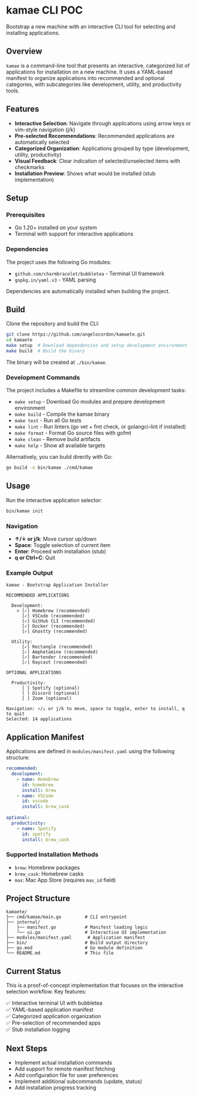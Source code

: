 # kamae CLI POC

Bootstrap a new machine with an interactive CLI tool for selecting and installing applications.

## Overview

`kamae` is a command-line tool that presents an interactive, categorized list of applications for installation on a new machine. It uses a YAML-based manifest to organize applications into recommended and optional categories, with subcategories like development, utility, and productivity tools.

## Features

- **Interactive Selection**: Navigate through applications using arrow keys or vim-style navigation (j/k)
- **Pre-selected Recommendations**: Recommended applications are automatically selected
- **Categorized Organization**: Applications grouped by type (development, utility, productivity)
- **Visual Feedback**: Clear indication of selected/unselected items with checkmarks
- **Installation Preview**: Shows what would be installed (stub implementation)

## Setup

### Prerequisites
- Go 1.20+ installed on your system
- Terminal with support for interactive applications

### Dependencies
The project uses the following Go modules:
- `github.com/charmbracelet/bubbletea` - Terminal UI framework
- `gopkg.in/yaml.v3` - YAML parsing

Dependencies are automatically installed when building the project.

## Build

Clone the repository and build the CLI:

```bash
git clone https://github.com/angelocordon/kamaete.git
cd kamaete
make setup  # Download dependencies and setup development environment
make build  # Build the binary
```

The binary will be created at `./bin/kamae`.

### Development Commands

The project includes a Makefile to streamline common development tasks:

- `make setup` - Download Go modules and prepare development environment
- `make build` - Compile the kamae binary
- `make test` - Run all Go tests
- `make lint` - Run linters (go vet + fmt check, or golangci-lint if installed)
- `make format` - Format Go source files with gofmt
- `make clean` - Remove build artifacts
- `make help` - Show all available targets

Alternatively, you can build directly with Go:

```bash
go build -o bin/kamae ./cmd/kamae
```

## Usage

Run the interactive application selector:

```bash
bin/kamae init
```

### Navigation
- **↑/↓ or j/k**: Move cursor up/down
- **Space**: Toggle selection of current item  
- **Enter**: Proceed with installation (stub)
- **q or Ctrl+C**: Quit

### Example Output

```
kamae - Bootstrap Application Installer

RECOMMENDED APPLICATIONS

  Development:
    > [✓] Homebrew (recommended)
      [✓] VSCode (recommended)  
      [✓] GitHub CLI (recommended)
      [✓] Docker (recommended)
      [✓] Ghostty (recommended)

  Utility:
      [✓] Rectangle (recommended)
      [✓] Amphetamine (recommended)
      [✓] Bartender (recommended)
      [✓] Raycast (recommended)

OPTIONAL APPLICATIONS

  Productivity:
      [ ] Spotify (optional)
      [ ] Discord (optional)
      [ ] Zoom (optional)

Navigation: ↑/↓ or j/k to move, space to toggle, enter to install, q to quit
Selected: 14 applications
```

## Application Manifest

Applications are defined in `modules/manifest.yaml` using the following structure:

```yaml
recommended:
  development:
    - name: Homebrew
      id: homebrew
      install: brew
    - name: VSCode  
      id: vscode
      install: brew_cask
      
optional:
  productivity:
    - name: Spotify
      id: spotify
      install: brew_cask
```

### Supported Installation Methods
- `brew`: Homebrew packages
- `brew_cask`: Homebrew casks  
- `mas`: Mac App Store (requires `mas_id` field)

## Project Structure

```
kamaete/
├── cmd/kamae/main.go         # CLI entrypoint
├── internal/
│   ├── manifest.go           # Manifest loading logic
│   └── ui.go                 # Interactive UI implementation
├── modules/manifest.yaml      # Application manifest
├── bin/                      # Build output directory
├── go.mod                    # Go module definition
└── README.md                 # This file
```

## Current Status

This is a proof-of-concept implementation that focuses on the interactive selection workflow. Key features:

✅ Interactive terminal UI with bubbletea  
✅ YAML-based application manifest  
✅ Categorized application organization  
✅ Pre-selection of recommended apps  
✅ Stub installation logging  

## Next Steps

- Implement actual installation commands
- Add support for remote manifest fetching  
- Add configuration file for user preferences
- Implement additional subcommands (update, status)
- Add installation progress tracking

